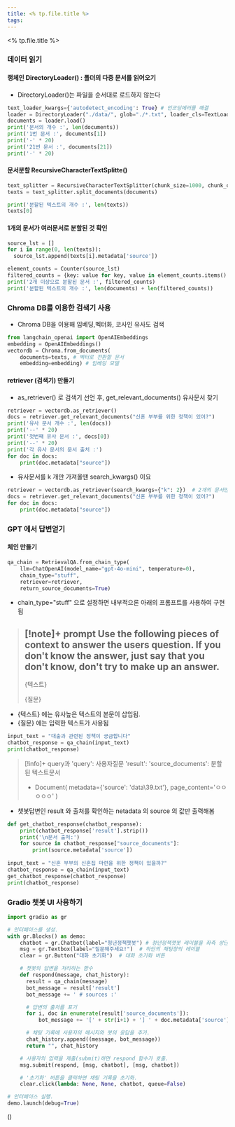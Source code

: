 ```yaml
---
title: <% tp.file.title %>
tags:
---
```

 <% tp.file.title %>


### 데이터 읽기
#### 랭체인 DirectoryLoader() : 폴더의 다중 문서를 읽어오기
- DirectoryLoader()는 파일을 순서대로 로드하지 않는다
```python fold title:예제
text_loader_kwargs={'autodetect_encoding': True} # 인코딩에러를 해결
loader = DirectoryLoader("./data/", glob="./*.txt", loader_cls=TextLoader, loader_kwargs=text_loader_kwargs)
documents = loader.load()
print('문서의 개수 :', len(documents))
print('1번 문서 :', documents[1])
print('-' * 20)
print('21번 문서 :', documents[21])
print('-' * 20)
```

#### 문서분할 RecursiveCharacterTextSplitte()
```python fold title:예제
text_splitter = RecursiveCharacterTextSplitter(chunk_size=1000, chunk_overlap=200)
texts = text_splitter.split_documents(documents)

print('분할된 텍스트의 개수 :', len(texts))
texts[0]
```

#### 1개의 문서가 여러문서로 분할된 것 확인
```python fold title:예제
source_lst = []
for i in range(0, len(texts)):
  source_lst.append(texts[i].metadata['source'])

element_counts = Counter(source_lst)
filtered_counts = {key: value for key, value in element_counts.items() if value >= 2}
print('2개 이상으로 분할된 문서 :', filtered_counts)
print('분할된 텍스트의 개수 :', len(documents) + len(filtered_counts))
```

### Chroma DB를 이용한 검색기 사용
- Chroma DB을 이용해 임베딩,벡터화, 코사인 유사도 검색
```python fold title:예제
from langchain_openai import OpenAIEmbeddings
embedding = OpenAIEmbeddings()
vectordb = Chroma.from_documents(
    documents=texts, # 벡터로 전환할 문서
    embedding=embedding) # 임베딩 모델
```

#### retriever (검색기) 만들기
- as_retriever() 로 검색기 선언 후, get_relevant_documents() 유사문서 찾기
```python fold title:예제
retriever = vectordb.as_retriever()
docs = retriever.get_relevant_documents("신혼 부부를 위한 정책이 있어?")
print('유사 문서 개수 :', len(docs))
print('--' * 20)
print('첫번째 유사 문서 :', docs[0])
print('--' * 20)
print('각 유사 문서의 문서 출처 :')
for doc in docs:
    print(doc.metadata["source"])
```
- 유사문서를 k 개만 가져올땐  search_kwargs() 이요
```python fold title:예제
retriever = vectordb.as_retriever(search_kwargs={"k": 2})  # 2개의 문서만 찾도록 설정
docs = retriever.get_relevant_documents("신혼 부부를 위한 정책이 있어?")
for doc in docs:
    print(doc.metadata["source"])
```

### GPT 에서 답변얻기
#### 체인 만들기
```python fold title:예제
qa_chain = RetrievalQA.from_chain_type(
    llm=ChatOpenAI(model_name="gpt-4o-mini", temperature=0),
    chain_type="stuff",
    retriever=retriever,
    return_source_documents=True)
```
- chain_type="stuff" 으로 설정하면 내부적으론 아래의 프롬프트를 사용하여 구현됨
> [!note]+ prompt
> Use the following pieces of context to answer the users question.
> If you don't know the answer, just say that you don't know, don't try to make up an answer.
> ----------------
> {텍스트}
> 
> {질문}
- {텍스트} 에는 유사높은 텍스트의 본문이 삽입됨.
-  {질문} 에는 입력한 텍스트가 사용됨
```python fold title:질행
input_text = "대출과 관련된 정책이 궁금합니다"
chatbot_response = qa_chain(input_text)
print(chatbot_response)
```

> [!info]+ query과
> 'query': 사용자질문
> 'result':
> 'source_documents': 분할된 텍스트문서
> - Document( metadata={'source': 'data\\39.txt'}, page_content='ㅇㅇㅇㅇㅇ' )
> 

- 챗봇답변인 result 와 출처를 확인하는 netadata 의 source 의 값만  출력해봄
```python fold title:예제
def get_chatbot_response(chatbot_response):
    print(chatbot_response['result'].strip())
    print('\n문서 출처:')
    for source in chatbot_response["source_documents"]:
        print(source.metadata['source'])
        
input_text = "신혼 부부의 신혼집 마련을 위한 정책이 있을까?"
chatbot_response = qa_chain(input_text)
get_chatbot_response(chatbot_response)
print(chatbot_response)
```
### Gradio 챗봇 UI 사용하기
```python fold title:예제
import gradio as gr

# 인터페이스를 생성.
with gr.Blocks() as demo:
    chatbot = gr.Chatbot(label="청년정책챗봇") # 청년정책챗봇 레이블을 좌측 상단에 구성
    msg = gr.Textbox(label="질문해주세요!")  # 하단의 채팅창의 레이블
    clear = gr.Button("대화 초기화")  # 대화 초기화 버튼

    # 챗봇의 답변을 처리하는 함수
    def respond(message, chat_history):
      result = qa_chain(message)
      bot_message = result['result']
      bot_message += ' # sources :'

      # 답변의 출처를 표기
      for i, doc in enumerate(result['source_documents']):
          bot_message += '[' + str(i+1) + '] ' + doc.metadata['source'] + ' '

      # 채팅 기록에 사용자의 메시지와 봇의 응답을 추가.
      chat_history.append((message, bot_message))
      return "", chat_history

    # 사용자의 입력을 제출(submit)하면 respond 함수가 호출.
    msg.submit(respond, [msg, chatbot], [msg, chatbot])

    # '초기화' 버튼을 클릭하면 채팅 기록을 초기화.
    clear.click(lambda: None, None, chatbot, queue=False)

# 인터페이스 실행.
demo.launch(debug=True)

```
()